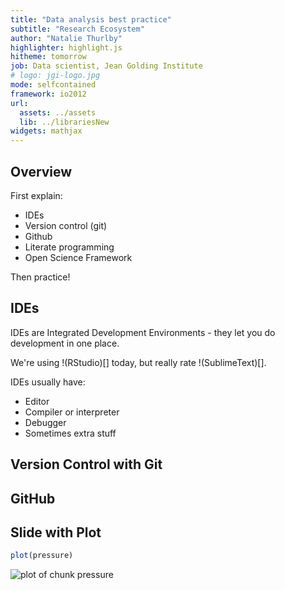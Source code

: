 ```yaml
---
title: "Data analysis best practice"
subtitle: "Research Ecosystem"
author: "Natalie Thurlby"
highlighter: highlight.js
hitheme: tomorrow
job: Data scientist, Jean Golding Institute
# logo: jgi-logo.jpg
mode: selfcontained
framework: io2012
url:
  assets: ../assets
  lib: ../librariesNew
widgets: mathjax
---
```





## Overview

First explain:
* IDEs
* Version control (git)
* Github
* Literate programming
* Open Science Framework

Then practice!

## IDEs

IDEs are Integrated Development Environments - they let you do development in one place. 

We're using !(RStudio)[] today, but really rate !(SublimeText)[].

IDEs usually have:
* Editor
* Compiler or interpreter
* Debugger
* Sometimes extra stuff

## Version Control with Git

## GitHub


## Slide with Plot


```r
plot(pressure)
```

<div class="rimage center"><img src="fig/pressure-1.png" title="plot of chunk pressure" alt="plot of chunk pressure" class="plot" /></div>

